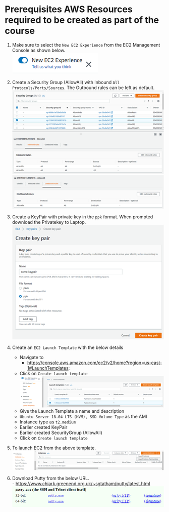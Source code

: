 # Prerequisites AWS Resources required to be created as part of the course

1. Make sure to select the `New EC2 Experience` from the EC2 Management Console as shown below.\
![](images/2020-11-04-10-00-53.png)

1. Create a Security Group (AllowAll) with Inbound `All Protocols/Ports/Sources`. The Outbound rules can be left as default.\
![](images/2020-11-05-13-57-43.png)
![](images/2020-11-05-13-58-03.png)

1. Create a KeyPair with private key in the `ppk` format. When prompted download the Privatekey to Laptop.\
![](images/2020-11-04-19-44-47.png)

1. Create an `EC2 Launch Template` with the below details
    - Navigate to
        - https://console.aws.amazon.com/ec2/v2/home?region=us-east-1#LaunchTemplates:
    - Click on `Create launch template`\
![](images/2020-11-05-10-17-55.png)
    - Give the Launch Template a name and description
    - `Ubuntu Server 18.04 LTS (HVM), SSD Volume Type` as the AMI
    - Instance type as `t2.medium`
    - Earlier created KeyPair
    - Earlier created SecurityGroup (AllowAll)
    - Click on `Create launch template`

1. To launch EC2 from the above template.
![](images/2020-11-05-10-19-14.png)

1. Download Putty from the below URL.\
        - https://www.chiark.greenend.org.uk/~sgtatham/putty/latest.html
![](images/2020-11-05-10-36-37.png)